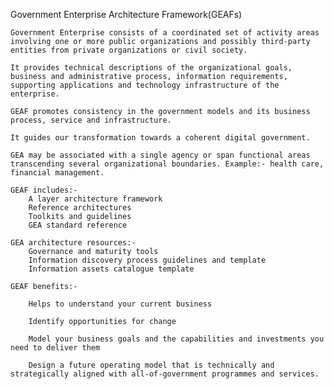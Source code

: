 
Government Enterprise Architecture Framework(GEAFs)

    Government Enterprise consists of a coordinated set of activity areas involving one or more public organizations and possibly third-party entities from private organizations or civil society.

    It provides technical descriptions of the organizational goals, business and administrative process, information requirements, supporting applications and technology infrastructure of the enterprise.

    GEAF promotes consistency in the government models and its business process, service and infrastructure.

    It guides our transformation towards a coherent digital government.

    GEA may be associated with a single agency or span functional areas transcending several organizational boundaries. Example:- health care, financial management.

    GEAF includes:-
        A layer architecture framework
        Reference architectures
        Toolkits and guidelines
        GEA standard reference

    GEA architecture resources:-
        Governance and maturity tools
        Information discovery process guidelines and template
        Information assets catalogue template

    GEAF benefits:-

        Helps to understand your current business

        Identify opportunities for change

        Model your business goals and the capabilities and investments you need to deliver them

        Design a future operating model that is technically and strategically aligned with all-of-government programmes and services.

